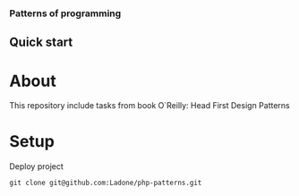 ### Patterns of programming
## Quick start

# About
This repository include tasks from book O`Reilly: Head First Design Patterns

# Setup

Deploy project
```
git clone git@github.com:Ladone/php-patterns.git
```